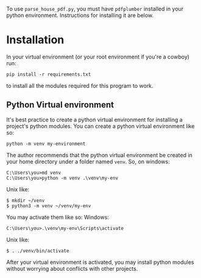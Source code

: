 To use `parse_house_pdf.py`, you must have `pdfplumber` installed in your python environment.
Instructions for installing it are below.

# Installation
In your virtual environment (or your root environment if you're a cowboy) run:
```
pip install -r requirements.txt
```
to install all the modules required for this program to work.

## Python Virtual environment
It's best practice to create a python virtual environment for installing a project's python modules.
You can create a python virtual environment like so:
```
python -m venv my-environment
```
The author recommends that the python virtual environment be created in your home directory under a
folder named `venv`. So, on windows:
```
C:\Users\you>md venv
C:\Users\you>python -m venv .\venv\my-env
```
Unix like:
```
$ mkdir ~/venv
$ python3 -m venv ~/venv/my-env
```
You may activate them like so:
Windows:
```
C:\Users\you>.\venv\my-env\Scripts\activate
```
Unix like:
```
$ . ./venv/bin/activate
```

After your virtual environment is activated, you may install python modules without
worrying about conflicts with other projects.
